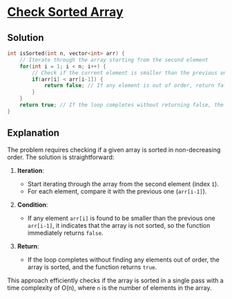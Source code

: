 
# [Check Sorted Array](https://www.naukri.com/code360/problems/ninja-and-the-sorted-check_6581957?utm_source=youtube&utm_medium=affiliate&utm_campaign=striver_Arrayproblems&leftPanelTabValue=PROBLEM)

## Solution

```cpp
int isSorted(int n, vector<int> arr) {
    // Iterate through the array starting from the second element
    for(int i = 1; i < n; i++) {
        // Check if the current element is smaller than the previous one
        if(arr[i] < arr[i-1]) {
            return false; // If any element is out of order, return false
        }
    }
    return true; // If the loop completes without returning false, the array is sorted
}
```

## Explanation

The problem requires checking if a given array is sorted in non-decreasing order. The solution is straightforward:

1. **Iteration**:
   - Start iterating through the array from the second element (index `1`).
   - For each element, compare it with the previous one (`arr[i-1]`).

2. **Condition**:
   - If any element `arr[i]` is found to be smaller than the previous one `arr[i-1]`, it indicates that the array is not sorted, so the function immediately returns `false`.

3. **Return**:
   - If the loop completes without finding any elements out of order, the array is sorted, and the function returns `true`.

This approach efficiently checks if the array is sorted in a single pass with a time complexity of O(n), where `n` is the number of elements in the array.
